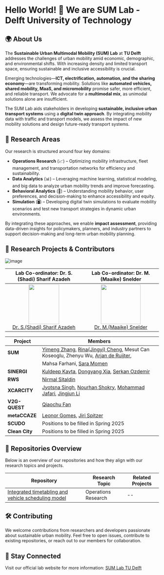 ##

#  Hello World! 👋 We are SUM Lab - Delft University of Technology

## 🌍 About Us
The **Sustainable Urban Multimodal Mobility (SUM) Lab** at **TU Delft** addresses the challenges of urban mobility amid economic, demographic, and environmental shifts. With increasing density and limited transport space, ensuring sustainable and inclusive accessibility is crucial.

Emerging technologies—**ICT, electrification, automation, and the sharing economy**—are transforming mobility. Solutions like **automated vehicles, shared mobility, MaaS, and micromobility** promise safer, more efficient, and reliable transport. We advocate for a **multimodal mix**, as unimodal solutions alone are insufficient.

The SUM Lab aids stakeholders in developing **sustainable, inclusive urban transport systems** using a **digital twin approach**. By integrating mobility data with traffic and transport models, we assess the impact of new mobility solutions and design future-ready transport systems.

## 🔬 Research Areas
Our research is structured around four key domains:
- **Operations Research** (📈) – Optimizing mobility infrastructure, fleet management, and transportation networks for efficiency and sustainability.
- **Data Analytics** (📊) – Leveraging machine learning, statistical modeling, and big data to analyze urban mobility trends and improve forecasting.
- **Behavioral Analytics** (🧠) – Understanding mobility behavior, user preferences, and decision-making to enhance accessibility and equity.
- **Simulation** (🖥️) – Developing digital twin simulations to evaluate mobility scenarios and test new transport strategies in dynamic urban environments.

By integrating these approaches, we enable **impact assessment**, providing data-driven insights for policymakers, planners, and industry partners to support decision-making and long-term urban mobility planning.

## 📌 Research Projects & Contributors

![image](https://github.com/user-attachments/assets/d405623d-474e-4dce-8e32-c0609094dbfd)

| Lab Co-ordinator: Dr. S.(Shadi) Sharif Azadeh | Lab Co-ordinator: Dr. M.(Maaike) Snelder |
|----------------------------------------------|-------------------------------------------|
| <div align="center"><img src="https://github.com/user-attachments/assets/f7adbf63-a193-4575-a695-56e373ca18cd" width="100" height="130"><br>[Dr. S.(Shadi) Sharif Azadeh](https://research.tudelft.nl/en/persons/s-sharif-azadeh)</div> | <div align="center"><img src="https://github.com/user-attachments/assets/ed0687ed-b334-4f4f-9ae3-8c1d756f0adb" width="130" height="130"><br>[Dr. M.(Maaike) Snelder](https://research.tudelft.nl/en/persons/m-snelder)</div> |


| Project        | Members       |                                                                            
|----------------|--------------------------------------------------------------------------------------------|
| **SUM**        | [Yimeng Zhang](https://research.tudelft.nl/en/persons/y-zhang-8), [Rina(Jingyi) Cheng](https://research.tudelft.nl/en/persons/rina-jingyi-cheng), Mesut Can Koseoglu, Zhenyu Wu, [Arjan de Ruijter](https://research.tudelft.nl/en/persons/ajf-de-ruijter),              | 
|                | Mahsa Farhani, [Sara Momen](https://research.tudelft.nl/en/persons/s-momen)                                                                 |  
| **SINERGI**    | [Kuldeep Kavta](https://research.tudelft.nl/en/persons/k-kavta), [Dongyang Xia](https://research.tudelft.nl/en/persons/dongyang-xia/publications/), [Serkan Ozdemir](https://research.tudelft.nl/en/persons/s-ozdemir)                                               | 
| **RWS**        | [Nirmal Sitaldin](https://research.tudelft.nl/en/persons/n-sitaldin)                                                                            | 
| **XCARCITY**   | [Jyotsna Singh](https://research.tudelft.nl/en/persons/j-singh-2), [Nourhan Shokry](https://research.tudelft.nl/en/persons/n-shokry), [Mohammad Jafari](https://research.tudelft.nl/en/persons/m-jafari), [Jingjun Li](https://research.tudelft.nl/en/persons/j-li-14)                                |
| **V2G-QUEST**  | [Qiaochu Fan](https://research.tudelft.nl/en/persons/q-fan-2)                                                                                | 
| **metaCCAZE**  | [Leonor Gomes](https://research.tudelft.nl/en/persons/l-gomes), [Jiri Spitzer](https://research.tudelft.nl/en/persons/j-spitzer)                                                                 |
| **SCUDO**      | Positions to be filled in Spring 2025                                                     | 
| **Clean City** | Positions to be filled in Spring 2025                                                     | 

## 📂 Repositories Overview
Below is an overview of our repositories and how they align with our research topics and projects.

| Repository | Research Topic | Related Projects |
|------------|---------------|------------------|
| [Integrated timetabling and vehicle scheduling model](https://github.com/SUM-Lab-CiTG-TUDelft/TTVSP) | Operations Research | -- |


## 🛠️ Contributing
We welcome contributions from researchers and developers passionate about sustainable urban mobility. Feel free to open issues, contribute to existing repositories, or reach out to our members for collaboration.

## 📢 Stay Connected
Visit our official lab website for more information: [SUM Lab TU Delft](https://www.tudelft.nl/citg/over-faculteit/afdelingen/transport-planning/labs/sum-lab)
